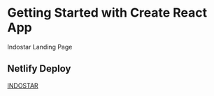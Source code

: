 # Getting Started with Create React App
Indostar Landing Page

## Netlify Deploy
[INDOSTAR](https://vocal-travesseiro-665862.netlify.app/)